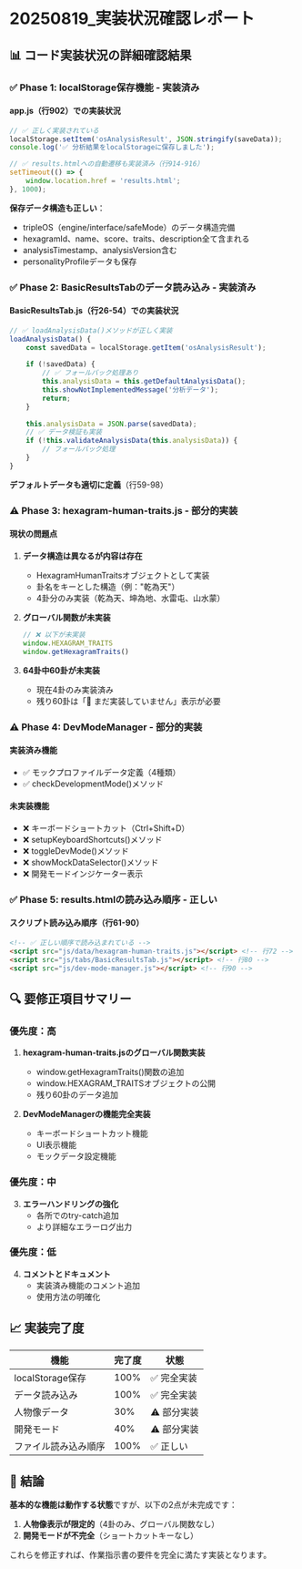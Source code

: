 # 20250819_実装状況確認レポート

## 📊 コード実装状況の詳細確認結果

### ✅ Phase 1: localStorage保存機能 - **実装済み**

#### app.js（行902）での実装状況
```javascript
// ✅ 正しく実装されている
localStorage.setItem('osAnalysisResult', JSON.stringify(saveData));
console.log('✅ 分析結果をlocalStorageに保存しました');

// ✅ results.htmlへの自動遷移も実装済み（行914-916）
setTimeout(() => {
    window.location.href = 'results.html';
}, 1000);
```

**保存データ構造も正しい**：
- tripleOS（engine/interface/safeMode）のデータ構造完備
- hexagramId、name、score、traits、description全て含まれる
- analysisTimestamp、analysisVersion含む
- personalityProfileデータも保存

### ✅ Phase 2: BasicResultsTabのデータ読み込み - **実装済み**

#### BasicResultsTab.js（行26-54）での実装状況
```javascript
// ✅ loadAnalysisData()メソッドが正しく実装
loadAnalysisData() {
    const savedData = localStorage.getItem('osAnalysisResult');
    
    if (!savedData) {
        // ✅ フォールバック処理あり
        this.analysisData = this.getDefaultAnalysisData();
        this.showNotImplementedMessage('分析データ');
        return;
    }
    
    this.analysisData = JSON.parse(savedData);
    // ✅ データ検証も実装
    if (!this.validateAnalysisData(this.analysisData)) {
        // フォールバック処理
    }
}
```

**デフォルトデータも適切に定義**（行59-98）

### ⚠️ Phase 3: hexagram-human-traits.js - **部分的実装**

#### 現状の問題点
1. **データ構造は異なるが内容は存在**
   - HexagramHumanTraitsオブジェクトとして実装
   - 卦名をキーとした構造（例："乾為天"）
   - 4卦分のみ実装（乾為天、坤為地、水雷屯、山水蒙）

2. **グローバル関数が未実装**
   ```javascript
   // ❌ 以下が未実装
   window.HEXAGRAM_TRAITS
   window.getHexagramTraits()
   ```

3. **64卦中60卦が未実装**
   - 現在4卦のみ実装済み
   - 残り60卦は「🚧 まだ実装していません」表示が必要

### ⚠️ Phase 4: DevModeManager - **部分的実装**

#### 実装済み機能
- ✅ モックプロファイルデータ定義（4種類）
- ✅ checkDevelopmentMode()メソッド

#### 未実装機能
- ❌ キーボードショートカット（Ctrl+Shift+D）
- ❌ setupKeyboardShortcuts()メソッド
- ❌ toggleDevMode()メソッド
- ❌ showMockDataSelector()メソッド
- ❌ 開発モードインジケーター表示

### ✅ Phase 5: results.htmlの読み込み順序 - **正しい**

#### スクリプト読み込み順序（行61-90）
```html
<!-- ✅ 正しい順序で読み込まれている -->
<script src="js/data/hexagram-human-traits.js"></script> <!-- 行72 -->
<script src="js/tabs/BasicResultsTab.js"></script> <!-- 行80 -->
<script src="js/dev-mode-manager.js"></script> <!-- 行90 -->
```

## 🔍 要修正項目サマリー

### 優先度：高
1. **hexagram-human-traits.jsのグローバル関数実装**
   - window.getHexagramTraits()関数の追加
   - window.HEXAGRAM_TRAITSオブジェクトの公開
   - 残り60卦のデータ追加

2. **DevModeManagerの機能完全実装**
   - キーボードショートカット機能
   - UI表示機能
   - モックデータ設定機能

### 優先度：中
3. **エラーハンドリングの強化**
   - 各所でのtry-catch追加
   - より詳細なエラーログ出力

### 優先度：低
4. **コメントとドキュメント**
   - 実装済み機能のコメント追加
   - 使用方法の明確化

## 📈 実装完了度

| 機能 | 完了度 | 状態 |
|-----|--------|------|
| localStorage保存 | 100% | ✅ 完全実装 |
| データ読み込み | 100% | ✅ 完全実装 |
| 人物像データ | 30% | ⚠️ 部分実装 |
| 開発モード | 40% | ⚠️ 部分実装 |
| ファイル読み込み順序 | 100% | ✅ 正しい |

## 🎯 結論

**基本的な機能は動作する状態**ですが、以下の2点が未完成です：

1. **人物像表示が限定的**（4卦のみ、グローバル関数なし）
2. **開発モードが不完全**（ショートカットキーなし）

これらを修正すれば、作業指示書の要件を完全に満たす実装となります。
